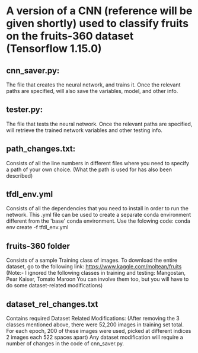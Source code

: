 # A version of a CNN (reference will be given shortly) used to classify fruits on the fruits-360 dataset (Tensorflow 1.15.0)

## cnn_saver.py:
The file that creates the neural network, and trains it. Once the relevant paths are specified, will also save the variables, model, and other info.

## tester.py:
The file that tests the neural network. Once the relevant paths are specified, will retrieve the trained network variables and other testing info.

## path_changes.txt:
Consists of all the line numbers in different files where you need to specify a path of your own choice. (What the path is used for has also been described)

## tfdl_env.yml 
Consists of all the dependencies that you need to install in order to run the network.
This .yml file can be used to create a separate conda environment different from the 'base' conda environment.
Use the folowing code: conda env create -f tfdl_env.yml

## fruits-360 folder 
Consists of a sample Training class of images.
To download the entire dataset, go to the following link: https://www.kaggle.com/moltean/fruits
(Note:- I ignored the following classes in training and testing: Mangostan, Pear Kaiser, Tomato Maroon
You can involve them too, but you will have to do some dataset-related modifications)

## dataset_rel_changes.txt 
Contains required Dataset Related Modifications:
(After removing the 3 classes mentioned above, there were 52,200 images in training set total. For each epoch, 200 of these images were used, picked at different indices
2 images each 522 spaces apart)
Any dataset modification will require a number of changes in the code of cnn_saver.py.
